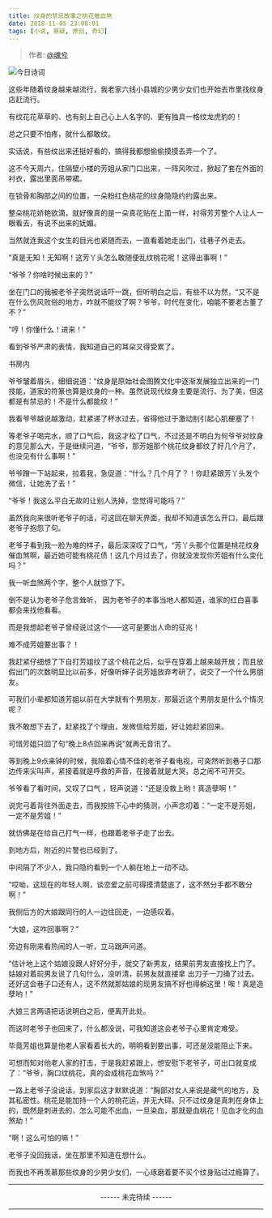 ```yaml
---
title: 纹身的禁忌故事之桃花催血煞
date: 2018-11-05 23:08:01
tags: [小说, 悬疑, 原创, 奇幻]
---
```


> 作者: [@魂兮](http://weibo.com/paigu77)

![今日诗词](https://v2.jinrishici.com/one.svg)

这些年随着纹身越来越流行，我老家六线小县城的少男少女们也开始去市里找纹身店赶流行。

有纹花花草草的、也有刻上自己心上人名字的、更有独具一格纹龙虎豹的！

总之只要不怕疼，就什么都敢纹。

实话说，有些纹出来还挺好看的，搞得我都想偷偷摸摸去弄一个了。

这不今天周六，住隔壁小楼的芳姐从家门口出来，一阵风吹过，掀起了套在外面的衬衣，露出里面吊带裙。

在锁骨和胸部之间的位置，一朵粉红色桃花的纹身隐隐约约露出来。

整朵桃花娇艳欲滴，就好像真的是一朵真花贴在上面一样，衬得芳芳整个人让人一眼看去，有说不出来的妩媚。

当然就连我这个女生的目光也紧随而去，一直看着她走出门，往巷子外走去。

“真是无知！无知啊！这芳丫头怎么敢随便乱纹桃花呢！这得出事啊！”

“爷爷？你啥时候出来的？”

坐在门口的我被老爷子突然说话吓一跳，但听明白之后，有些不以为然，“又不是在什么伤风败俗的地方，咋就不能纹了啊？爷爷，时代在变化，咱能不要老古董了不？”

“哼！你懂什么！进来！”

看到爷爷严肃的表情，我知道自己的耳朵又得受累了。

书房内

爷爷皱着眉头，细细说道：“纹身是原始社会图腾文化中逐渐发展独立出来的一门技能，道家的符篆也算是纹身的一种。虽然说现代纹身主要是流行、为了美，但这都是有禁忌的！不是什么都能纹！”

我看爷爷越说越激动，赶紧递了杯水过去，省得他过于激动别引起心肌梗塞了！

等老爷子喝完水，顺了口气后，我这才松了口气，不过还是不明白为何爷爷对纹身的意见那么大，于是继续问道，“爷爷，那芳姐那个桃花纹身都纹了好几个月了，也没见有什么事啊！”

爷爷蹭一下站起来，拉着我，急促道：“什么？几个月了？！你赶紧跟芳丫头发个微信，让她洗了去！”

“爷爷！我这么平白无故的让别人洗掉，您觉得可能吗？”

虽然我向来很听老爷子的话，可这回在聊天界面，我却不知道该怎么开口，最后跟老爷子抱怨了句。

老爷子看到我一脸为难的样子，最后深深叹了口气，“芳丫头那个位置是桃花纹身催血煞啊，最近她可能有桃花债！这几个月过去了，你就没发现你芳姐有什么变化吗？”

我一听血煞两个字，整个人就惊了下。

倒不是认为老爷子危言耸听， 因为老爷子的本事当地人都知道，谁家的红白喜事都会来找他看看。

而是我想起老爷子曾经说过这个——这可是要出人命的征兆！

难不成芳姐要出事？！

我赶紧仔细想了下自打芳姐纹了这个桃花之后，似乎在穿着上越来越开放；而且放假出门的次数明显比以前多，好像听婶子说芳姐放弃考研了，说交了一个什么男朋友。

可我们小辈都知道芳姐以前在大学就有个男朋友，那最近这个男朋友是什么个情况呢？

我不敢想下去了，赶紧找了个理由，发微信给芳姐，好让她赶紧回来。

可惜芳姐只回了句“晚上8点回来再说”就再无音讯了。

等到晚上9点来钟的时候，我陪着心情不佳的老爷子看电视，可突然听到巷子口那边传来尖叫声，紧接着就是呼救的声音，在接着就是大哭，总之闹不可开交。

爷爷看了看时间，又叹了口气 ，轻声说道：“还是没救上哟！真造孽啊！”

说完弓着背往外面走去，而我按捺下心中的猜测，小声念叨着：“一定不是芳姐，一定不是芳姐！”

就仿佛是在给自己打气一样，也跟着老爷子走了出去。

到地方后，附近的片警也已经到了。

中间隔了不少人，我只隐约看到一个人躺在地上一动不动。

“哎呦，这现在的年轻人啊，谈恋爱之前可得摸清楚底了，这不然分手都不敢分啊！”

我侧后方的大娘跟同行的人一边往回走，一边感叹着。

“大娘，这咋回事啊？”

旁边有刚来看热闹的人一听，立马跟声问道。

“估计地上这个姑娘没跟人好好分手，就交了新男友，结果前男友直接找上门了。姑娘对着前男友说了几句什么，没听清，前男友就直接拿
出刀子一刀捅了过去。还好这会巷子口还有人，这不然就那姑娘的现男友搞不好也得躺这里！唉！真是造孽哟！”

大娘三言两语把话说明白之后，便离开此处。

而这时老爷子也回来了，什么都没说，可我知道这会老爷子心里肯定难受。

毕竟芳姐也算是他老人家看着长大的，明明看到要出事，可还是没能阻止下来。

可想而知对他老人家的打击，于是我赶紧跟上，想安慰下老爷子，可出口就变成了：“爷爷，胸口纹桃花，真的会成桃花血煞吗？”

一路上老爷子没说话，到家后这才默默说道：“胸部对女人来说是藏气的地方，及其私密性。桃花是能加持一个人的桃花运，并无大碍。只不过纹身是真刺在身体上的，既然是刺进去的，怎么可能不出血，一旦染血，那就是血桃花！见血才化的血煞劫！”

“啊！这么可怕的嘛！”

老爷子没回我话，坐在那里不知道在想什么。

而我也不再羡慕那些纹身的少男少女们，一心琢磨着要不买个纹身贴过过瘾算了。

---

<center> ------ 未完待续 ------ </center>

---
